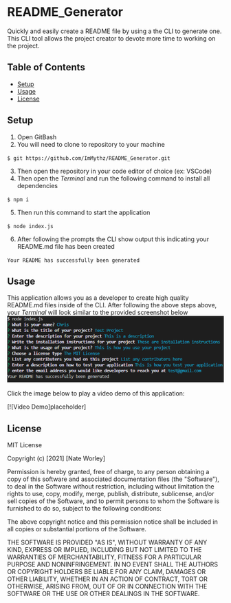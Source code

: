 # README_Generator
Quickly and easily create a README file by using a the CLI to generate one. This CLI tool allows the project creator to devote more time to working on the project.
## Table of Contents
* [Setup](#setup)
* [Usage](#usage)
* [License](#license)
## Setup
1. Open GitBash
2. You will need to clone to repository to your machine

  `$ git https://github.com/ImMythz/README_Generator.git`
  
3. Then open the repository in your code editor of choice (ex: VSCode)
4. Then open the <i>Terminal</i> and run the following command to install all dependencies

  `$ npm i`
  
5. Then run this command to start the application

  `$ node index.js`
  
6. After following the prompts the CLI show output this indicating your README.md file has been created

  `Your README has successfully been generated`

## Usage
This application allows you as a developer to create high quality README.md files inside of the CLI. After following the above steps above, your <i>Terminal</i> will look similar to the provided screenshot below 
<img src='assets\images\README Terminal Questions.png' alt='README CLI Screenshot'>

Click the image below to play a video demo of this application:

[![Video Demo]placeholder]

## License
MIT License

Copyright (c) [2021] [Nate Worley]

Permission is hereby granted, free of charge, to any person obtaining a copy
of this software and associated documentation files (the "Software"), to deal
in the Software without restriction, including without limitation the rights
to use, copy, modify, merge, publish, distribute, sublicense, and/or sell
copies of the Software, and to permit persons to whom the Software is
furnished to do so, subject to the following conditions:

The above copyright notice and this permission notice shall be included in all
copies or substantial portions of the Software.

THE SOFTWARE IS PROVIDED "AS IS", WITHOUT WARRANTY OF ANY KIND, EXPRESS OR
IMPLIED, INCLUDING BUT NOT LIMITED TO THE WARRANTIES OF MERCHANTABILITY,
FITNESS FOR A PARTICULAR PURPOSE AND NONINFRINGEMENT. IN NO EVENT SHALL THE
AUTHORS OR COPYRIGHT HOLDERS BE LIABLE FOR ANY CLAIM, DAMAGES OR OTHER
LIABILITY, WHETHER IN AN ACTION OF CONTRACT, TORT OR OTHERWISE, ARISING FROM,
OUT OF OR IN CONNECTION WITH THE SOFTWARE OR THE USE OR OTHER DEALINGS IN THE
SOFTWARE.

